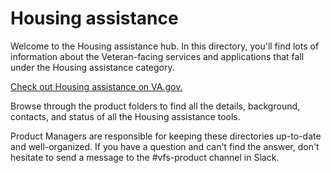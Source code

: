 # Housing assistance
Welcome to the Housing assistance hub. In this directory, you'll find lots of information about the Veteran-facing services and applications that fall under the Housing assistance category.

[Check out Housing assistance on VA.gov.](https://www.va.gov/housing-assistance/)

Browse through the product folders to find all the details, background, contacts, and status of all the Housing assistance tools. 

Product Managers are responsible for keeping these directories up-to-date and well-organized. If you have a question and can't find the answer, don't hesitate to send a message to the #vfs-product channel in Slack.
